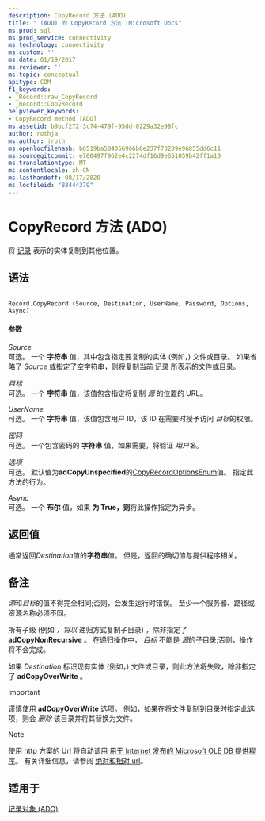 ```yaml
---
description: CopyRecord 方法 (ADO)
title: " (ADO) 的 CopyRecord 方法 |Microsoft Docs"
ms.prod: sql
ms.prod_service: connectivity
ms.technology: connectivity
ms.custom: ''
ms.date: 01/19/2017
ms.reviewer: ''
ms.topic: conceptual
apitype: COM
f1_keywords:
- _Record::raw_CopyRecord
- _Record::CopyRecord
helpviewer_keywords:
- CopyRecord method [ADO]
ms.assetid: b9bcf272-3c74-479f-95dd-0229a32e98fc
author: rothja
ms.author: jroth
ms.openlocfilehash: b6519ba504056966b8e237f73209e96855dd6c11
ms.sourcegitcommit: e700497f962e4c2274df16d9e651059b42ff1a10
ms.translationtype: MT
ms.contentlocale: zh-CN
ms.lasthandoff: 08/17/2020
ms.locfileid: "88444379"
---
```

# <a name="copyrecord-method-ado"></a>CopyRecord 方法 (ADO)
将 [记录](../../../ado/reference/ado-api/record-object-ado.md) 表示的实体复制到其他位置。  
  
## <a name="syntax"></a>语法  
  
```  
  
Record.CopyRecord (Source, Destination, UserName, Password, Options, Async)  
```  
  
#### <a name="parameters"></a>参数  
 *Source*  
 可选。 一个 **字符串** 值，其中包含指定要复制的实体 (例如，) 文件或目录。 如果省略了 *Source* 或指定了空字符串，则将复制当前 [记录](../../../ado/reference/ado-api/record-object-ado.md) 所表示的文件或目录。  
  
 *目标*  
 可选。 一个 **字符串** 值，该值包含指定将复制 *源* 的位置的 URL。  
  
 *UserName*  
 可选。 一个 **字符串** 值，该值包含用户 ID，该 ID 在需要时授予访问 *目标*的权限。  
  
 *密码*  
 可选。 一个包含密码的 **字符串** 值，如果需要，将验证 *用户名*。  
  
 *选项*  
 可选。 默认值为**adCopyUnspecified**的[CopyRecordOptionsEnum](../../../ado/reference/ado-api/copyrecordoptionsenum.md)值。 指定此方法的行为。  
  
 *Async*  
 可选。 一个 **布尔** 值，如果 **为 True，则**将此操作指定为异步。  
  
## <a name="return-value"></a>返回值  
 通常返回*Destination*值的**字符串**值。 但是，返回的确切值与提供程序相关。  
  
## <a name="remarks"></a>备注  
 *源*和*目标*的值不得完全相同;否则，会发生运行时错误。 至少一个服务器、路径或资源名称必须不同。  
  
 所有子级 (例如 *，将以* 递归方式复制子目录) ，除非指定了 **adCopyNonRecursive** 。 在递归操作中， *目标* 不能是 *源*的子目录;否则，操作将不会完成。  
  
 如果 *Destination* 标识现有实体 (例如，) 文件或目录，则此方法将失败，除非指定了 **adCopyOverWrite** 。  
  
> [!IMPORTANT]
>  谨慎使用 **adCopyOverWrite** 选项。 例如，如果在将文件复制到目录时指定此选项，则会 *删除* 该目录并将其替换为文件。  
  
> [!NOTE]
>  使用 http 方案的 Url 将自动调用 [用于 Internet 发布的 Microsoft OLE DB 提供程序](../../../ado/guide/appendixes/microsoft-ole-db-provider-for-internet-publishing.md)。 有关详细信息，请参阅 [绝对和相对 url](../../../ado/guide/data/absolute-and-relative-urls.md)。  
  
## <a name="applies-to"></a>适用于  
 [记录对象 (ADO)](../../../ado/reference/ado-api/record-object-ado.md)
